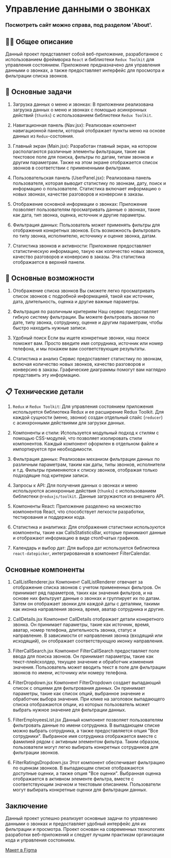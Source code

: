 # Управление данными о звонках

### Посмотреть сайт можно справа, под разделом 'About'.

## 👩‍💻 Общее описание
Данный проект представляет собой веб-приложение, разработанное с использованием фреймворка `React` и библиотеки `Redux Toolkit` для управления состоянием. Приложение предназначено для управления данными о звонках, а также предоставляет интерфейс для просмотра и фильтрации списка звонков.


## 📌 Основные задачи

1. Загрузка данных о меню и звонках: В приложении реализована загрузка данных о меню и звонках с помощью асинхронных действий (`thunks`) с использованием библиотеки `Redux Toolkit`.

2. Навигационная панель (Nav.jsx): Реализован компонент навигационной панели, который отображает пункты меню на основе данных из `Redux`-состояния.

3. Главный экран (Main.jsx): Разработан главный экран, на котором располагаются различные элементы фильтрации, такие как текстовое поле для поиска, фильтры по датам, типам звонков и другим параметрам. Также на этом экране отображается список звонков в соответствии с примененными фильтрами.

4. Пользовательская панель (UserPanel.jsx): Реализована панель пользователя, которая выводит статистику по звонкам, дату, поиск и информацию о пользователе. Статистика включает информацию о новых звонках, качестве разговоров и конверсии в заказы.

5. Отображение основной информации о звонках: Приложение позволяет пользователям просматривать данные о звонках, такие как дата, тип звонка, оценка, источник и другие параметры.

6. Фильтрация данных: Пользователь может применять фильтры для отображения конкретных звонков. Есть возможность фильтровать по типу звонка, исполнителю, источнику и оценке звонка, датам.

7. Статистика звонков и активности: Приложение предоставляет статистическую информацию, такую как количество новых звонков, качество разговоров и конверсию в заказы. Эта статистика отображается в верхней панели.

## 🚀 Основные возможности
1. Отображение списка звонков
Вы сможете легко просматривать список звонков с подробной информацией, такой как источник, дата, длительность, оценка и другие важные параметры.

2. Фильтрация по различным критериям
Наш сервис предоставляет гибкую систему фильтрации. Вы можете фильтровать звонки по дате, типу звонка, сотруднику, оценке и другим параметрам, чтобы быстро находить нужные записи.

3. Удобный поиск
Если вы ищете конкретные звонки, наш поиск поможет вам. Просто введите имя сотрудника, источник или номер телефона, и мы покажем вам соответствующие результаты.

4. Статистика и анализ
Сервис предоставляет статистику по звонкам, включая количество новых звонков, качество разговоров и конверсию в заказы. Графические диаграммы помогут вам наглядно представить эту информацию.


## 📋 Технические детали

1. `Redux` и `Redux Toolkit`: Для управления состоянием приложения используется библиотека Redux и ее расширение Redux Toolkit. Для каждой сущности (меню, звонки) создан отдельный слайс (`reducer`) с асинхронными действиями для загрузки данных.

2. Компоненты и стили: Используется модульный подход к стилям с помощью CSS-модулей, что позволяет изолировать стили компонентов. Каждый компонент оформлен в отдельном файле и импортируется при необходимости.

3. Фильтрация данных: Реализован механизм фильтрации данных по различным параметрам, таким как даты, типы звонков, исполнители и т.д. Фильтры применяются к списку звонков, отображая только подходящие под критерии записи.

4. Запросы к API: Для получения данных о звонках и меню используются асинхронные действия (`thunks`) с использованием библиотеки `@reduxjs/toolkit`. Данные загружаются из внешнего API.

5. Компоненты React: Приложение разделено на множество компонентов React, что способствует легкости разработки, тестирования и поддержки кода.

6. Статистика и аналитика: Для отображения статистики используются компоненты, такие как CallsStatisticsBar, которые принимают данные и отображают информацию в виде столбчатых графиков.

7. Календарь и выбор дат: Для выбора дат используется библиотека `react-datepicker`, интегрированная в компонент FilterCalendar.


## Основные компоненты

1. CallListRenderer.jsx
Компонент CallListRenderer отвечает за отображение списка звонков с учетом примененных фильтров. Он принимает ряд параметров, таких как значения фильтров, и на основе них фильтрует данные о звонках и группирует их по датам. Затем он отображает звонки для каждой даты с деталями, такими как иконка направления звонка, время, аватар сотрудника и другие.

2. CallDetails.jsx
Компонент CallDetails отображает детали конкретного звонка. Он принимает параметры, такие как источник, время, аватар, номер телефона, длительность звонка, статус и направление. В зависимости от направления звонка (входящий или исходящий), он отображает соответствующую иконку направления.

3. FilterCallSearch.jsx
Компонент FilterCallSearch предоставляет поле ввода для поиска звонков. Он принимает параметры, такие как текст-плейсхолдер, текущее значение и обработчик изменения значения. Пользователь может вводить текст в поле для фильтрации звонков по имени, источнику или номеру телефона.

4. FilterDropdown.jsx
Компонент FilterDropdown создает выпадающий список с опциями для фильтрования данных. Он принимает параметры, такие как список опций, выбранное значение и обработчик выбора значения. При клике на заголовок выпадающего списка отображаются опции, из которых пользователь может выбрать нужное значение для фильтрации данных.

5. FilterEmployeesList.jsx
Данный компонент позволяет пользователям фильтровать данные по имени сотрудника. В выпадающем списке можно выбрать сотрудника, а также предоставляется опция "Все сотрудники". Выбранное имя сотрудника отображается вместе с фамилией рядом с активным элементом фильтра. Таким образом, пользователи могут легко выбирать конкретных сотрудников для фильтрации звонков.

6. FilterRatingsDropdown.jsx
Этот компонент обеспечивает фильтрацию по оценкам звонков. В выпадающем списке отображаются доступные оценки, а также опция "Все оценки". Выбранная оценка отображается в активном элементе фильтра, вместе с соответствующим значком и текстовым описанием. Пользователи могут выбирать конкретные оценки для фильтрации данных.


## Заключение

Данный проект успешно реализует основные задачи по управлению данными о звонках и предоставляет удобный интерфейс для их фильтрации и просмотра. Проект основан на современных технологиях разработки веб-приложений и следует лучшим практикам организации кода и управления состоянием.


<p><a href="https://www.figma.com/file/ZMa8t9WrBvtwL2rigfrKHS/Test-task-for-the-developer-2023?node-id=0%3A1&mode=dev">Макет в Figma</a></p>